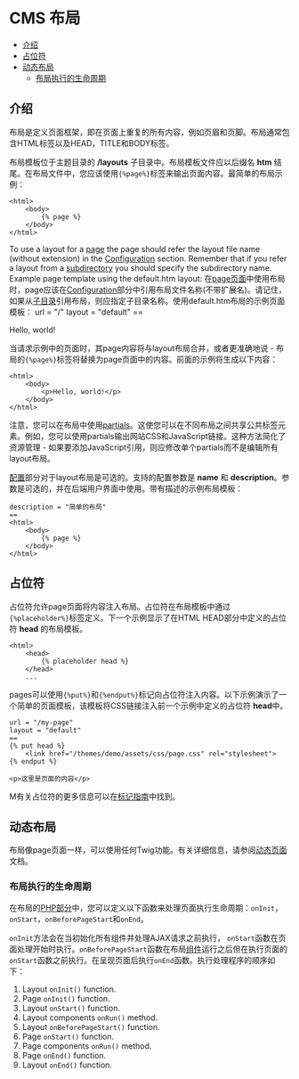 # CMS 布局

- [介绍](#introduction)
- [占位符](#placeholders)
- [动态布局](#dynamic-layouts)
    - [布局执行的生命周期](#layout-life-cycle)

<a name="introduction"></a>
## 介绍


布局是定义页面框架，即在页面上重复的所有内容，例如页眉和页脚。布局通常包含HTML标签以及HEAD，TITLE和BODY标签。

布局模板位于主题目录的 **/layouts** 子目录中。布局模板文件应以后缀名 **htm** 结尾。在布局文件中，您应该使用`{%page%}`标签来输出页面内容。最简单的布局示例：

    <html>
        <body>
            {% page %}
        </body>
    </html>

To use a layout for a [page](cms-pages.md) the page should refer the layout file name (without extension) in the [Configuration](cms-themes.md#configuration-section) section. Remember that if you refer a layout from a [subdirectory](cms-themes.md#subdirectories) you should specify the subdirectory name. Example page template using the default.htm layout:
在[page页面](cms-pages.md)中使用布局时，page应该在[Configuration](cms-themes.md#configuration-section)部分中引用布局文件名称(不带扩展名)。请记住，如果从[子目录](cms-themes.md#subdirectories)引用布局，则应指定子目录名称。使用default.htm布局的示例页面模板：
    url = "/"
    layout = "default"
    ==
    <p>Hello, world!</p>

当请求示例中的页面时，其page内容将与layout布局合并，或者更准确地说 - 布局的`{%page%}`标签将替换为page页面中的内容。前面的示例将生成以下内容：

    <html>
        <body>
            <p>Hello, world!</p>
        </body>
    </html>

注意，您可以在布局中使用[partials](cms-partials.md)。这使您可以在不同布局之间共享公共标签元素。例如，您可以使用partials输出网站CSS和JavaScript链接。这种方法简化了资源管理 - 如果要添加JavaScript引用，则应修改单个partials而不是编辑所有layout布局。

[配置](cms-themes.md#configuration-section)部分对于layout布局是可选的。支持的配置参数是 **name** 和 **description**。参数是可选的，并在后端用户界面中使用。带有描述的示例布局模板：

    description = "简单的布局"
    ==
    <html>
        <body>
            {% page %}
        </body>
    </html>

<a name="placeholders"></a>
## 占位符

占位符允许page页面将内容注入布局。占位符在布局模板中通过`{%placeholder%}`标签定义。下一个示例显示了在HTML HEAD部分中定义的占位符 **head** 的布局模板。

    <html>
        <head>
            {% placeholder head %}
        </head>
        ...


pages可以使用`{%put%}`和`{%endput%}`标记向占位符注入内容。以下示例演示了一个简单的页面模板，该模板将CSS链接注入前一个示例中定义的占位符 **head**中。

    url = "/my-page"
    layout = "default"
    ==
    {% put head %}
        <link href="/themes/demo/assets/css/page.css" rel="stylesheet">
    {% endput %}

    <p>这里是页面的内容</p>

M有关占位符的更多信息可以在[标记指南](../markup/tag-placeholder)中找到。

<a name="dynamic-layouts"></a>
## 动态布局

布局像page页面一样，可以使用任何Twig功能。有关详细信息，请参阅[动态页面](cms-pages.md#dynamic-pages) 文档。

<a name="layout-life-cycle"></a>
### 布局执行的生命周期

在布局的[PHP部分](cms-themes.md#php-section)中，您可以定义以下函数来处理页面执行生命周期：`onInit`，`onStart`，`onBeforePageStart`和`onEnd`。


`onInit`方法会在当初始化所有组件并处理AJAX请求之前执行， `onStart`函数在页面处理开始时执行。`onBeforePageStart`函数在布局[组件](cms-components.md)运行之后但在执行页面的`onStart`函数之前执行。在呈现页面后执行`onEnd`函数。执行处理程序的顺序如下：

1. Layout `onInit()` function.
1. Page `onInit()` function.
1. Layout `onStart()` function.
1. Layout components `onRun()` method.
1. Layout `onBeforePageStart()` function.
1. Page `onStart()` function.
1. Page components `onRun()` method.
1. Page `onEnd()` function.
1. Layout `onEnd()` function.